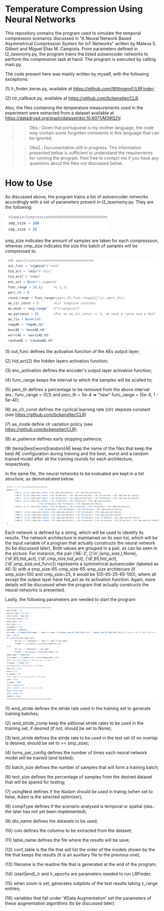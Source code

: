# Temperature Compression Using Neural Networks
This repository contains the program used to simulate the temporal compression scenarios discussed in "A Neural Network Based Asymmetrical Compression System for IoT Networks" written by Mateus S. Gilbert and Miguel Elias M. Campista. From parameters defined in t2_taxonomy.py, the program trains the listed autoencoder networks to perform the compression task at hand. The program is executed by calling main.py.

The code present here was mainly written by myself, with the following exceptions:

  (1) lr_finder_keras.py, available at https://github.com/WittmannF/LRFinder;
  
  (2) clr_callback.py, available at https://github.com/bckenstler/CLR.

Also, the files containing the temperature measurements used in the experiment were extracted from a dataset available at https://datadryad.org/stash/dataset/doi:10.6071/M39Q2V.

>> Obs.: Given that portuguese is my mother language, the code may contain some forgotten comments in this language that can be ignored.

>> Obs2.: Documentation still in progress. The information presented below is sufficient to understand the requirements for running the program. Feel free to contact me if you have any questions about the files not discussed below.

# How to Use
As discussed above, the program trains a list of autoencoder networks accordingly with a set of parameters present in t2_taxonomy.py. They are the following:

![test image size](https://github.com/MateusGilbert/nn_temp_compression/blob/main/pics/dim_def.png)

smp_size indicates the amount of samples are taken for each compressoon, whereas cmp_size indicates the size this batch of samples will be compressed to.

![test image size](https://github.com/MateusGilbert/nn_temp_compression/blob/main/pics/ae_spec.png)

(1) out_func defines the activation function of the AEs output layer;

(2) hid_act(2) the hidden layers activation function;

(3) enc_activation defines the encoder's output layer activation function;

(4) func_range keeps the interval to which the samples will be scalled to;

(5) perc_th defines a percentage to be removed from the above interval (ex.: func_range = (0,1) and perc_th = 5e-4 ⇒ "new" func_range = (5e-4, 1 - 5e-4));

(6) ae_clr_const defines the cyclical learning rate (clr) stepsize constant (see https://github.com/bckenstler/CLR)

(7) ae_mode define clr variation policy (see https://github.com/bckenstler/CLR);

(8) ar_patience defines early stopping patience;

(9) (temp|best|worst|random)AE keep the name of the files that keep the best AE configuration during training and the best, worst and a random trained model after all the training rounds for each architecture, respectively.

In the same file, the neural networks to be evaluated are kept in a list structure, as demonstrated below:

![test image size](https://github.com/MateusGilbert/nn_temp_compression/blob/main/pics/ae_list.png)

Each network is defined by a string, which will be used to identify its results. The network architecture is maintained on its own list, which will be the input variable of a program that actually constructs the neural network (to be discussed later). Both values are grouped in a pair, as can be seen in the picture. For instance, the pair ('AE-3', [('in',(smp_size,),None), ('dl',65,hid_act), ('dl',cmp_size,hid_act), ('dl',65,hid_act), ('dl',smp_size,out_func)]) represents a symmetrical autoencoder (labeled as AE-3) with a smp_size-65-cmp_size-65-smp_size architecure (if smp_size=100 and cmp_size=25, it would be 100-65-25-65-100), where all except the output layer have hid_act as its activation function. Again, more details will be discussed when the program that actually constructs the neural networks is presented.

Lastly, the following parameters are needed to start the program:

![test image size](https://github.com/MateusGilbert/nn_temp_compression/blob/main/pics/gen_par.png)

(1) wnd_stride defines the stride rate used in the training set to generate training batches;

(2) wnd_stride_comp keep the aditional stride rates to be used in the training set, if desired (if not, should be set to None);

(3) test_stride defines the stride rate to be used in the test set (if no overlap is desired, should be set to >= smp_size);

(4) turns_per_config defines the number of times each neural network model will be trained (and tested);

(5) batch_size defines the number of samples that will form a training batch;

(6) test_size defines the percentage of samples from the desired dataset that will be spared for testing;

(7) usingNest defines if the Nadam should be used in trainig (when set to false, Adam is the selected optimizer);

(8) compType defines if the scenario analysed is temporal or spatial (obs.: the later has not yet been implemented);

(9) dts_name defines the datasets to be used;

(10) cols defines the columns to be extracted from the dataset;

(11) table_name defines the file where the results will be save;

(12) conf_table is the file that will list the order of the models shown by the file that keeps the results (it is an auxiliary file to the previous one);

(13) filename is the readme file that is generated at the end of the program;

(14) (start|end)_lr and lr_epochs are parameters needed to run LRFinder;

(15) when zoom is set, generates subplots of the test results taking z_range entries;

(16) variables that fall under '#Data Augmentation' set the parameters of these augmentation algorithms (to be discussed later).
